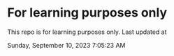 # For learning purposes only
This repo is for learning purposes only.
Last updated at

Sunday, September 10, 2023 7:05:23 AM

